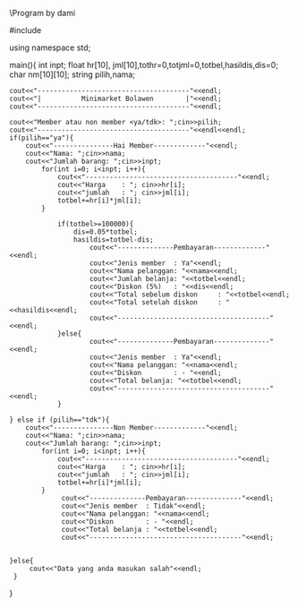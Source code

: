 \\Program by dami

#include <iostream>

using namespace std;

main(){
    int inpt;
    float hr[10], jml[10],tothr=0,totjml=0,totbel,hasildis,dis=0;
    char nm[10][10];
    string pilih,nama;

    cout<<"--------------------------------------"<<endl;
    cout<<"|          Minimarket Bolawen        |"<<endl;
    cout<<"--------------------------------------"<<endl;

    cout<<"Member atau non member <ya/tdk>: ";cin>>pilih;
    cout<<"--------------------------------------"<<endl<<endl;
    if(pilih=="ya"){
        cout<<"---------------Hai Member-------------"<<endl;
        cout<<"Nama: ";cin>>nama;
        cout<<"Jumlah barang: ";cin>>inpt;
            for(int i=0; i<inpt; i++){
                cout<<"--------------------------------------"<<endl;
                cout<<"Harga    : "; cin>>hr[i];
                cout<<"jumlah   : "; cin>>jml[i];
                totbel+=hr[i]*jml[i];
            }

                if(totbel>=100000){
                    dis=0.05*totbel;
                    hasildis=totbel-dis;
                        cout<<"--------------Pembayaran-------------"<<endl;
                        cout<<"Jenis member  : Ya"<<endl;
                        cout<<"Nama pelanggan: "<<nama<<endl;
                        cout<<"Jumlah belanja: "<<totbel<<endl;
                        cout<<"Diskon (5%)   : "<<dis<<endl;
                        cout<<"Total sebelum diskon     : "<<totbel<<endl;
                        cout<<"Total setelah diskon     : "<<hasildis<<endl;
                        cout<<"--------------------------------------"<<endl;
                }else{
                        cout<<"--------------Pembayaran--------------"<<endl;
                        cout<<"Jenis member  : Ya"<<endl;
                        cout<<"Nama pelanggan: "<<nama<<endl;
                        cout<<"Diskon        : - "<<endl;
                        cout<<"Total belanja: "<<totbel<<endl;
                        cout<<"--------------------------------------"<<endl;
                }

    } else if (pilih=="tdk"){
        cout<<"---------------Non Member-------------"<<endl;
        cout<<"Nama: ";cin>>nama;
        cout<<"Jumlah barang: ";cin>>inpt;
            for(int i=0; i<inpt; i++){
                cout<<"--------------------------------------"<<endl;               
                cout<<"Harga    : "; cin>>hr[i];
                cout<<"jumlah   : "; cin>>jml[i];
                totbel+=hr[i]*jml[i];
            }
                 cout<<"--------------Pembayaran--------------"<<endl;
                 cout<<"Jenis member  : Tidak"<<endl;
                 cout<<"Nama pelanggan: "<<nama<<endl;
                 cout<<"Diskon        : - "<<endl;
                 cout<<"Total belanja : "<<totbel<<endl;
                 cout<<"--------------------------------------"<<endl;


    }else{
         cout<<"Data yang anda masukan salah"<<endl;
     }

}
